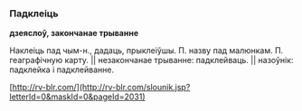 ### Падклеіць
**дзеяслоў, закончанае трыванне**

Наклеіць пад чым-н., дадаць, прыклеіўшы. П. назву пад малюнкам. П. геаграфічную карту. || незакончанае трыванне: падклейваць. || назоўнік: падклейка і падклейванне.

<a rel="author">[http://rv-blr.com/](http://rv-blr.com/slounik.jsp?letterId=0&maskId=0&pageId=2031)</a>
